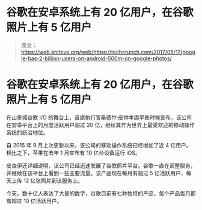# 谷歌在安卓系统上有 20 亿用户，在谷歌照片上有 5 亿用户

> 原文：<https://web.archive.org/web/https://techcrunch.com/2017/05/17/google-has-2-billion-users-on-android-500m-on-google-photos/>

# 谷歌在安卓系统上有 20 亿用户，在谷歌照片上有 5 亿用户

在山景城谷歌 I/O 的舞台上，首席执行官桑德尔·皮帅本周早些时候宣布，该公司在安卓平台上的月度活跃用户超过 20 亿，继续其作为世界上最受欢迎的移动操作系统的统治地位。

自 2015 年 9 月上次更新以来，该公司的移动操作系统已经增加了近 4 亿用户。相比之下，苹果在去年 1 月宣布有 10 亿台设备运行 iOS。

皮查伊还详细说明，该公司已经迅速发展了谷歌照片平台。谷歌一直在调整服务，并继续在该平台上看到一些主要流量。该产品现在每月有超过 5 亿活跃用户，每天上传 12 亿张照片到该服务上。

今天，数十亿人表达了大量的数字，谷歌目前有七种独特的产品，每个产品每月都有超过 10 亿活跃用户。